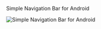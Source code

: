 Simple Navigation Bar for Android

![Simple Navigation Bar for Android](http://en.proft.me/media/android/android_ndrawer_1.jpg "Simple Navigation Bar for Android")
